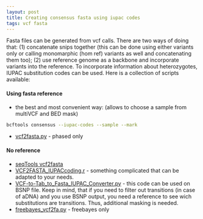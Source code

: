 ```yaml
---
layout: post
title: Creating consensus fasta using iupac codes
tags: vcf fasta
---
```

Fasta files can be generated from vcf calls. There are two ways of doing that: (1) concatenate snips together (this can be done using either variants only or calling monomarphic (hom ref) variants as well and concatenating them too); (2) use reference genome as a backbone and incorporate variants into the reference. To incorporate information about heterozygotes, IUPAC substitution codes can be used. Here is a collection of scripts available:

#### Using fasta reference
* the best and most convenient way: (allows to choose a sample from multiVCF and BED mask)
```bash
bcftools consensus --iupac-codes --sample --mark
```
* [vcf2fasta.py](https://github.com/stsmall/Wb_Genome_L3/blob/79b2f4a3b9f564830f8e80a048d5f1b2ea1846a7/vcf2fasta.py) - phased only

#### No reference
* [seqTools vcf2fasta](https://github.com/jsharbrough/seqTools)
* [VCF2FASTA_IUPACcoding.r](https://github.com/thomasblankers/popgen/blob/master/VCF2FASTA_IUPACcoding.r) - something complicated that can be adapted to your needs.
* [VCF-to-Tab_to_Fasta_IUPAC_Converter.py](https://github.com/uribe-convers/Vitis_Phylogenomics/blob/master/src/VCF-to-Tab_to_Fasta_IUPAC_Converter.py) - this code can be used on BSNP file. Keep in mind, that if you need to filter out transitions (in case of aDNA) and you use BSNP output, you need a reference to see wich substitutions are transitions. Thus, additional masking is needed. 
* [freebayes_vcf2fa.py](https://github.com/mgharvey/misc_python/blob/master/bin/freebayes_vcf2fa.py) - freebayes only


